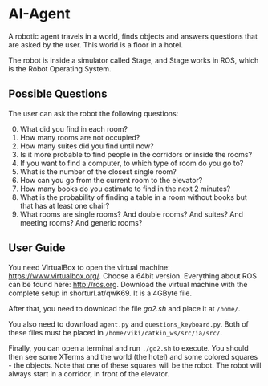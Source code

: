 # AI-Agent
A robotic agent travels in a world, finds objects and answers questions that are asked by the user. This world is a floor in a hotel.

The robot is inside a simulator called Stage, and Stage works in ROS, which is the Robot Operating System.

## Possible Questions
The user can ask the robot the following questions:

0. What did you find in each room?
1. How many rooms are not occupied?
2. How many suites did you find until now?
3. Is it more probable to find people in the corridors or inside the rooms?
4. If you want to find a computer, to which type of room do you go to?
5. What is the number of the closest single room?
6. How can you go from the current room to the elevator?
7. How many books do you estimate to find in the next 2 minutes?
8. What is the probability of finding a table in a room without books but that
has at least one chair?
9. What rooms are single rooms? And double rooms? And suites? And meeting rooms? And generic rooms?


## User Guide

You need VirtualBox to open the virtual machine: https://www.virtualbox.org/. Choose a 64bit version.
Everything about ROS can be found here: http://ros.org.
Download the virtual machine with the complete setup in shorturl.at/qwK69.  It is a 4GByte file.

After that, you need to download the file *go2.sh* and place it at `/home/`.

You also need to download `agent.py` and `questions_keyboard.py`. Both of these files must be placed in `/home/viki/catkin_ws/src/ia/src/`.

Finally, you can open a terminal and run `./go2.sh` to execute. You should then see some XTerms and the world (the hotel) and some colored squares - the objects. Note that one of these squares will be the robot. The robot will always start in a corridor, in front of the elevator.

